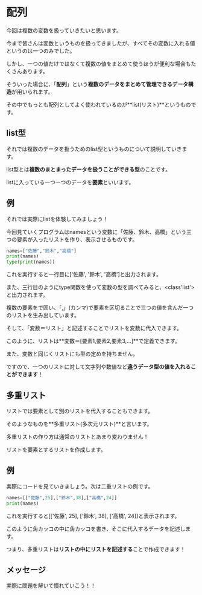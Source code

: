 # 配列

今回は複数の変数を扱っていきたいと思います。

今まで皆さんは変数というものを扱ってきましたが、すべてその変数に入れる値というのは一つのみでした。

しかし、一つの値だけではなくて複数の値をまとめて使うほうが便利な場合もたくさんあります。

そういった場合に、「**配列**」という**複数のデータをまとめて管理できるデータ構造**が用いられます。

その中でもっとも配列としてよく使われているのが**list(リスト)**というものです。

## list型

それでは複数のデータを扱うためのlist型というものについて説明していきます。

list型とは**複数のまとまったデータを扱うことができる型**のことです。

listに入っている一つ一つのデータを**要素**といいます。

## 例

それでは実際にlistを体験してみましょう！

今回見ていくプログラムはnamesという変数に「佐藤、鈴木、高橋」という三つの要素が入ったリストを作り、表示させるものです。

```Python
names=["佐藤","鈴木","高橋"]
print(names)
type(print(names))
```
これを実行すると一行目に['佐藤', '鈴木', '高橋']と出力されます。

また、三行目のようにtype関数を使って変数の型を調べてみると、<class'list'>と出力されます。

複数の要素を[](角カッコ)で囲い、「,」(カンマ)で要素を区切ることで三つの値を含んだ一つのリストを生み出しています。

そして、「変数＝リスト」と記述することでリストを変数に代入できます。



このように、リストは**変数＝[要素1,要素2,要素3,…]**で定義できます。

また、変数と同じくリストにも型の定めを持ちません。

ですので、一つのリストに対して文字列や数値など**違うデータ型の値を入れることができます**！

## 多重リスト

リストでは要素として別のリストを代入することもできます。

そのようなものを**多重リスト(多次元リスト)**と言います。

多重リストの作り方は通常のリストとあまり変わりません！

リストを要素とするリストを作成します。

## 例

実際にコードを見ていきましょう。次は二重リストの例です。

```Python
names=[["佐藤",25],["鈴木",38],["高橋",24]]
print(names)
```
これを実行すると[['佐藤', 25], ['鈴木', 38], ['高橋', 24]]と表示されます。

このように角カッコの中に角カッコを書き、そこに代入するデータを記述します。

つまり、多重リストは**リストの中にリストを記述する**ことで作成できます！

## メッセージ

実際に問題を解いて慣れていこう！！





